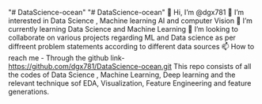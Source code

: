 "# DataScience-ocean" 
"# DataScience-ocean" 
👋 Hi, I’m @dgx781
👀 I’m interested in Data Science , Machine learning AI and computer Vision
🌱 I’m currently learning Data Science and Machine Learning
💞️ I’m looking to collaborate on various projects regarding ML and Data science as per diffreent problem statements according to different data sources
📫 How to reach me - Through the github link- https://github.com/dgx781/DataScience-ocean.git
This repo consists of all the codes of Data Science , Machine Learning, Deep learning and the relevant technique sof EDA, Visualization, Feature Engineering and feature generations.
